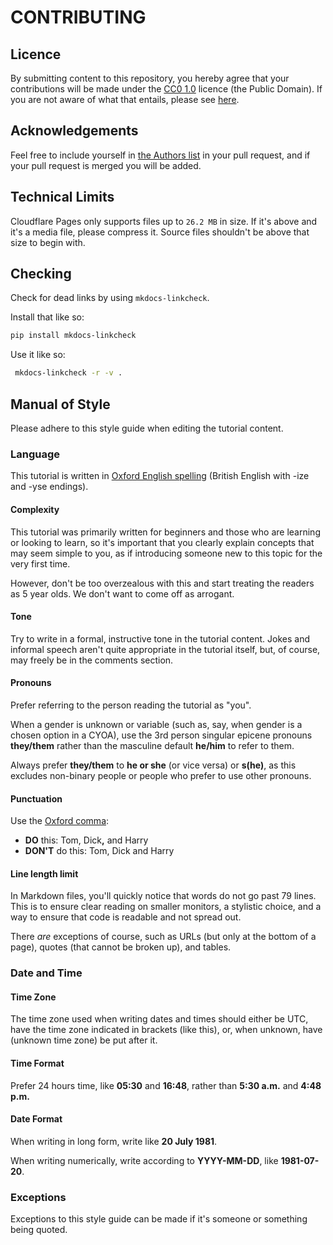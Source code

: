 # CONTRIBUTING

## Licence
By submitting content to this repository, you hereby agree that your
contributions will be made under the [CC0 1.0][licence] licence (the Public
Domain). If you are not aware of what that entails, please see
[here][licence-details].

## Acknowledgements
Feel free to include yourself in
[the Authors list](./docs/appendix/about/index.md) in your pull request, and if
your pull request is merged you will be added.

## Technical Limits
Cloudflare Pages only supports files up to `26.2 MB` in size. If it's above and
it's a media file, please compress it. Source files shouldn't be above that
size to begin with.

## Checking
Check for dead links by using `mkdocs-linkcheck`.

Install that like so:

```sh
pip install mkdocs-linkcheck
```

Use it like so:

```sh
 mkdocs-linkcheck -r -v .
```

## Manual of Style
Please adhere to this style guide when editing the tutorial content.

### Language
This tutorial is written in [Oxford English spelling] (British English
with -ize and -yse endings).

#### Complexity
This tutorial was primarily written for beginners and those who are learning or
looking to learn, so it's important that you clearly explain concepts that may
seem simple to you, as if introducing someone new to this topic for the very
first time.

However, don't be too overzealous with this and start treating the readers as 5
year olds. We don't want to come off as arrogant.

#### Tone
Try to write in a formal, instructive tone in the tutorial content. Jokes and
informal speech aren't quite appropriate in the tutorial itself, but, of
course, may freely be in the comments section.

#### Pronouns
Prefer referring to the person reading the tutorial as "you".

When a gender is unknown or variable (such as, say, when gender is a chosen
option in a CYOA), use the 3rd person singular epicene pronouns **they/them**
rather than the masculine default **he/him** to refer to them.

Always prefer **they/them** to **he or she** (or vice versa) or **s(he)**,
as this excludes non-binary people or people who prefer to use other pronouns.

#### Punctuation
Use the [Oxford comma]:

* **DO** this: Tom, Dick<b>,</b> and Harry
* **DON'T** do this: Tom, Dick and Harry

#### Line length limit
In Markdown files, you'll quickly notice that words do not go past 79 lines.
This is to ensure clear reading on smaller monitors, a stylistic choice, and a
way to ensure that code is readable and not spread out.

There *are* exceptions of course, such as URLs (but only at the bottom of a
page), quotes (that cannot be broken up), and tables.

### Date and Time

#### Time Zone
The time zone used when writing dates and times should either be UTC, have the
time zone indicated in brackets (like this), or, when unknown, have (unknown
time zone) be put after it. 

#### Time Format
Prefer 24 hours time, like **05:30** and **16:48**, rather than **5:30 a.m.**
and **4:48 p.m.**

#### Date Format
When writing in long form, write like **20 July 1981**.

When writing numerically, write according to **YYYY-MM-DD**, like
**1981-07-20**. 

### Exceptions
Exceptions to this style guide can be made if it's someone or something being
quoted.

<!-- URLs -->
[Oxford English spelling]: https://en.wikipedia.org/wiki/Oxford_spelling
[licence]: ./LICENSE-CONTENT
[licence-details]: https://icctutorial.pages.dev/about/#content
[Oxford comma]: https://en.wikipedia.org/wiki/Serial_comma